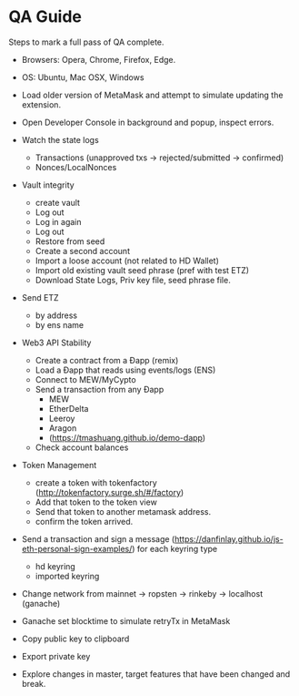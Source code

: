 # QA Guide

Steps to mark a full pass of QA complete.
* Browsers: Opera, Chrome, Firefox, Edge.
* OS: Ubuntu, Mac OSX, Windows
* Load older version of MetaMask and attempt to simulate updating the extension.
* Open Developer Console in background and popup, inspect errors.
* Watch the state logs 
  * Transactions (unapproved txs -> rejected/submitted -> confirmed)
  * Nonces/LocalNonces
* Vault integrity
    * create vault
    * Log out
    * Log in again
    * Log out
    * Restore from seed
    * Create a second account
    * Import a loose account (not related to HD Wallet)
    * Import old existing vault seed phrase (pref with test ETZ)
    * Download State Logs, Priv key file, seed phrase file.
* Send ETZ
    * by address
    * by ens name
* Web3 API Stability
    * Create a contract from a Ðapp (remix)
    * Load a Ðapp that reads using events/logs (ENS)
    * Connect to MEW/MyCypto
    * Send a transaction from any Ðapp
        - MEW
        - EtherDelta
        - Leeroy
        - Aragon
        - (https://tmashuang.github.io/demo-dapp)
    * Check account balances
* Token Management
    * create a token with tokenfactory (http://tokenfactory.surge.sh/#/factory)
    * Add that token to the token view
    * Send that token to another metamask address.
    * confirm the token arrived.
* Send a transaction and sign a message (https://danfinlay.github.io/js-eth-personal-sign-examples/) for each keyring type
    * hd keyring
    * imported keyring
* Change network from mainnet → ropsten → rinkeby → localhost (ganache)
* Ganache set blocktime to simulate retryTx in MetaMask
* Copy public key to clipboard
* Export private key

* Explore changes in master, target features that have been changed and break.
